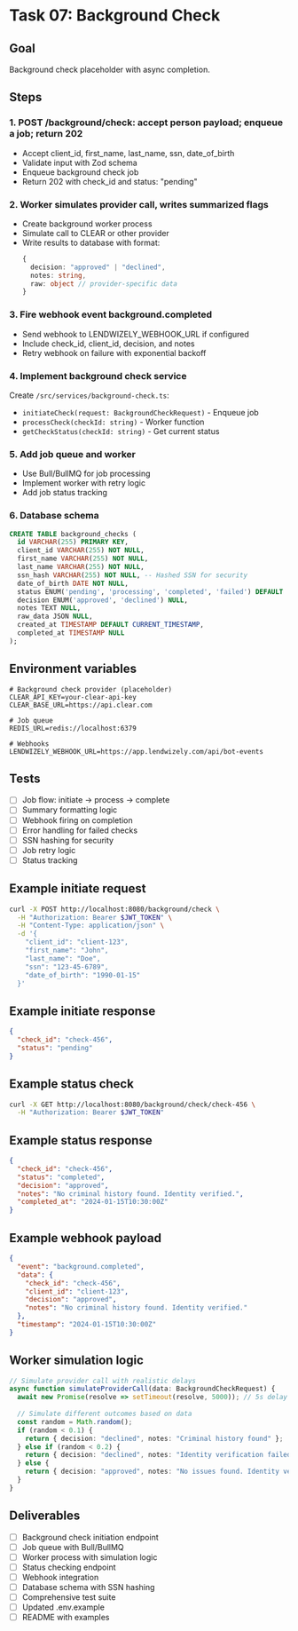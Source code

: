 # Task 07: Background Check

## Goal
Background check placeholder with async completion.

## Steps

### 1. POST /background/check: accept person payload; enqueue a job; return 202
- Accept client_id, first_name, last_name, ssn, date_of_birth
- Validate input with Zod schema
- Enqueue background check job
- Return 202 with check_id and status: "pending"

### 2. Worker simulates provider call, writes summarized flags
- Create background worker process
- Simulate call to CLEAR or other provider
- Write results to database with format:
  ```typescript
  {
    decision: "approved" | "declined",
    notes: string,
    raw: object // provider-specific data
  }
  ```

### 3. Fire webhook event background.completed
- Send webhook to LENDWIZELY_WEBHOOK_URL if configured
- Include check_id, client_id, decision, and notes
- Retry webhook on failure with exponential backoff

### 4. Implement background check service
Create `/src/services/background-check.ts`:
- `initiateCheck(request: BackgroundCheckRequest)` - Enqueue job
- `processCheck(checkId: string)` - Worker function
- `getCheckStatus(checkId: string)` - Get current status

### 5. Add job queue and worker
- Use Bull/BullMQ for job processing
- Implement worker with retry logic
- Add job status tracking

### 6. Database schema
```sql
CREATE TABLE background_checks (
  id VARCHAR(255) PRIMARY KEY,
  client_id VARCHAR(255) NOT NULL,
  first_name VARCHAR(255) NOT NULL,
  last_name VARCHAR(255) NOT NULL,
  ssn_hash VARCHAR(255) NOT NULL, -- Hashed SSN for security
  date_of_birth DATE NOT NULL,
  status ENUM('pending', 'processing', 'completed', 'failed') DEFAULT 'pending',
  decision ENUM('approved', 'declined') NULL,
  notes TEXT NULL,
  raw_data JSON NULL,
  created_at TIMESTAMP DEFAULT CURRENT_TIMESTAMP,
  completed_at TIMESTAMP NULL
);
```

## Environment variables
```env
# Background check provider (placeholder)
CLEAR_API_KEY=your-clear-api-key
CLEAR_BASE_URL=https://api.clear.com

# Job queue
REDIS_URL=redis://localhost:6379

# Webhooks
LENDWIZELY_WEBHOOK_URL=https://app.lendwizely.com/api/bot-events
```

## Tests
- [ ] Job flow: initiate → process → complete
- [ ] Summary formatting logic
- [ ] Webhook firing on completion
- [ ] Error handling for failed checks
- [ ] SSN hashing for security
- [ ] Job retry logic
- [ ] Status tracking

## Example initiate request
```bash
curl -X POST http://localhost:8080/background/check \
  -H "Authorization: Bearer $JWT_TOKEN" \
  -H "Content-Type: application/json" \
  -d '{
    "client_id": "client-123",
    "first_name": "John",
    "last_name": "Doe",
    "ssn": "123-45-6789",
    "date_of_birth": "1990-01-15"
  }'
```

## Example initiate response
```json
{
  "check_id": "check-456",
  "status": "pending"
}
```

## Example status check
```bash
curl -X GET http://localhost:8080/background/check/check-456 \
  -H "Authorization: Bearer $JWT_TOKEN"
```

## Example status response
```json
{
  "check_id": "check-456",
  "status": "completed",
  "decision": "approved",
  "notes": "No criminal history found. Identity verified.",
  "completed_at": "2024-01-15T10:30:00Z"
}
```

## Example webhook payload
```json
{
  "event": "background.completed",
  "data": {
    "check_id": "check-456",
    "client_id": "client-123",
    "decision": "approved",
    "notes": "No criminal history found. Identity verified."
  },
  "timestamp": "2024-01-15T10:30:00Z"
}
```

## Worker simulation logic
```typescript
// Simulate provider call with realistic delays
async function simulateProviderCall(data: BackgroundCheckRequest) {
  await new Promise(resolve => setTimeout(resolve, 5000)); // 5s delay
  
  // Simulate different outcomes based on data
  const random = Math.random();
  if (random < 0.1) {
    return { decision: "declined", notes: "Criminal history found" };
  } else if (random < 0.2) {
    return { decision: "declined", notes: "Identity verification failed" };
  } else {
    return { decision: "approved", notes: "No issues found. Identity verified." };
  }
}
```

## Deliverables
- [ ] Background check initiation endpoint
- [ ] Job queue with Bull/BullMQ
- [ ] Worker process with simulation logic
- [ ] Status checking endpoint
- [ ] Webhook integration
- [ ] Database schema with SSN hashing
- [ ] Comprehensive test suite
- [ ] Updated .env.example
- [ ] README with examples